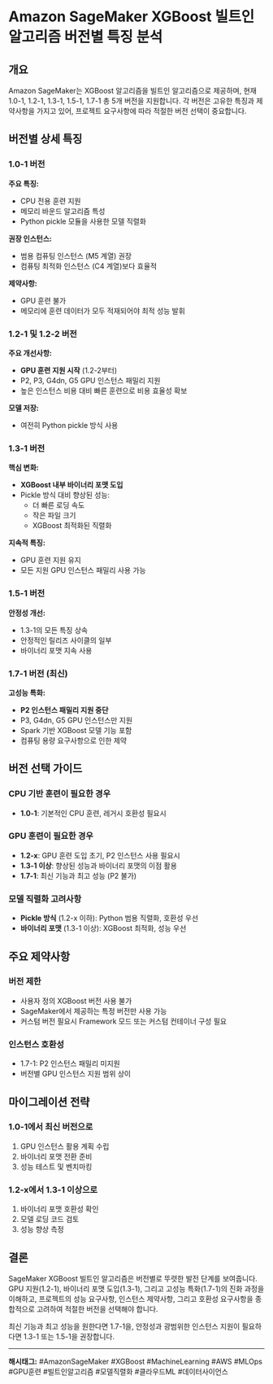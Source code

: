 # Amazon SageMaker XGBoost 빌트인 알고리즘 버전별 특징 분석

## 개요

Amazon SageMaker는 XGBoost 알고리즘을 빌트인 알고리즘으로 제공하며, 현재 1.0-1, 1.2-1, 1.3-1, 1.5-1, 1.7-1 총 5개 버전을 지원합니다. 각 버전은 고유한 특징과 제약사항을 가지고 있어, 프로젝트 요구사항에 따라 적절한 버전 선택이 중요합니다.

## 버전별 상세 특징

### 1.0-1 버전
**주요 특징:**
- CPU 전용 훈련 지원
- 메모리 바운드 알고리즘 특성
- Python pickle 모듈을 사용한 모델 직렬화

**권장 인스턴스:**
- 범용 컴퓨팅 인스턴스 (M5 계열) 권장
- 컴퓨팅 최적화 인스턴스 (C4 계열)보다 효율적

**제약사항:**
- GPU 훈련 불가
- 메모리에 훈련 데이터가 모두 적재되어야 최적 성능 발휘

### 1.2-1 및 1.2-2 버전
**주요 개선사항:**
- **GPU 훈련 지원 시작** (1.2-2부터)
- P2, P3, G4dn, G5 GPU 인스턴스 패밀리 지원
- 높은 인스턴스 비용 대비 빠른 훈련으로 비용 효율성 확보

**모델 저장:**
- 여전히 Python pickle 방식 사용

### 1.3-1 버전
**핵심 변화:**
- **XGBoost 내부 바이너리 포맷 도입**
- Pickle 방식 대비 향상된 성능:
  - 더 빠른 로딩 속도
  - 작은 파일 크기
  - XGBoost 최적화된 직렬화

**지속적 특징:**
- GPU 훈련 지원 유지
- 모든 지원 GPU 인스턴스 패밀리 사용 가능

### 1.5-1 버전
**안정성 개선:**
- 1.3-1의 모든 특징 상속
- 안정적인 릴리즈 사이클의 일부
- 바이너리 포맷 지속 사용

### 1.7-1 버전 (최신)
**고성능 특화:**
- **P2 인스턴스 패밀리 지원 중단**
- P3, G4dn, G5 GPU 인스턴스만 지원
- Spark 기반 XGBoost 모델 기능 포함
- 컴퓨팅 용량 요구사항으로 인한 제약

## 버전 선택 가이드

### CPU 기반 훈련이 필요한 경우
- **1.0-1**: 기본적인 CPU 훈련, 레거시 호환성 필요시

### GPU 훈련이 필요한 경우
- **1.2-x**: GPU 훈련 도입 초기, P2 인스턴스 사용 필요시
- **1.3-1 이상**: 향상된 성능과 바이너리 포맷의 이점 활용
- **1.7-1**: 최신 기능과 최고 성능 (P2 불가)

### 모델 직렬화 고려사항
- **Pickle 방식** (1.2-x 이하): Python 범용 직렬화, 호환성 우선
- **바이너리 포맷** (1.3-1 이상): XGBoost 최적화, 성능 우선

## 주요 제약사항

### 버전 제한
- 사용자 정의 XGBoost 버전 사용 불가
- SageMaker에서 제공하는 특정 버전만 사용 가능
- 커스텀 버전 필요시 Framework 모드 또는 커스텀 컨테이너 구성 필요

### 인스턴스 호환성
- 1.7-1: P2 인스턴스 패밀리 미지원
- 버전별 GPU 인스턴스 지원 범위 상이

## 마이그레이션 전략

### 1.0-1에서 최신 버전으로
1. GPU 인스턴스 활용 계획 수립
2. 바이너리 포맷 전환 준비
3. 성능 테스트 및 벤치마킹

### 1.2-x에서 1.3-1 이상으로
1. 바이너리 포맷 호환성 확인
2. 모델 로딩 코드 검토
3. 성능 향상 측정

## 결론

SageMaker XGBoost 빌트인 알고리즘은 버전별로 뚜렷한 발전 단계를 보여줍니다. GPU 지원(1.2-1), 바이너리 포맷 도입(1.3-1), 그리고 고성능 특화(1.7-1)의 진화 과정을 이해하고, 프로젝트의 성능 요구사항, 인스턴스 제약사항, 그리고 호환성 요구사항을 종합적으로 고려하여 적절한 버전을 선택해야 합니다.

최신 기능과 최고 성능을 원한다면 1.7-1을, 안정성과 광범위한 인스턴스 지원이 필요하다면 1.3-1 또는 1.5-1을 권장합니다.

---

**해시태그:**
#AmazonSageMaker #XGBoost #MachineLearning #AWS #MLOps #GPU훈련 #빌트인알고리즘 #모델직렬화 #클라우드ML #데이터사이언스